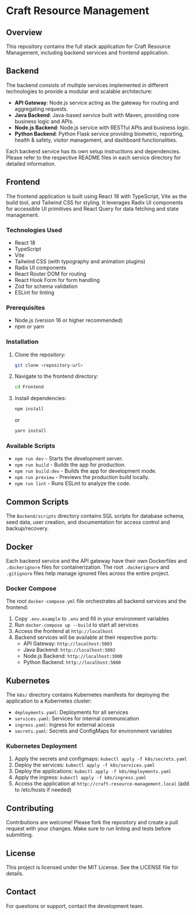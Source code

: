 # Craft Resource Management

## Overview
This repository contains the full stack application for Craft Resource Management, including backend services and frontend application.

## Backend
The backend consists of multiple services implemented in different technologies to provide a modular and scalable architecture:

- **API Gateway**: Node.js service acting as the gateway for routing and aggregating requests.
- **Java Backend**: Java-based service built with Maven, providing core business logic and APIs.
- **Node.js Backend**: Node.js service with RESTful APIs and business logic.
- **Python Backend**: Python Flask service providing biometric, reporting, health & safety, visitor management, and dashboard functionalities.

Each backend service has its own setup instructions and dependencies. Please refer to the respective README files in each service directory for detailed information.

## Frontend
The frontend application is built using React 18 with TypeScript, Vite as the build tool, and Tailwind CSS for styling. It leverages Radix UI components for accessible UI primitives and React Query for data fetching and state management.

### Technologies Used
- React 18
- TypeScript
- Vite
- Tailwind CSS (with typography and animation plugins)
- Radix UI components
- React Router DOM for routing
- React Hook Form for form handling
- Zod for schema validation
- ESLint for linting

### Prerequisites
- Node.js (version 16 or higher recommended)
- npm or yarn

### Installation
1. Clone the repository:
   ```bash
   git clone <repository-url>
   ```
2. Navigate to the frontend directory:
   ```bash
   cd Frontend
   ```
3. Install dependencies:
   ```bash
   npm install
   ```
   or
   ```bash
   yarn install
   ```

### Available Scripts
- `npm run dev` - Starts the development server.
- `npm run build` - Builds the app for production.
- `npm run build:dev` - Builds the app for development mode.
- `npm run preview` - Previews the production build locally.
- `npm run lint` - Runs ESLint to analyze the code.

## Common Scripts
The `Backend/scripts` directory contains SQL scripts for database schema, seed data, user creation, and documentation for access control and backup/recovery.

## Docker
Each backend service and the API gateway have their own Dockerfiles and `.dockerignore` files for containerization. The root `.dockerignore` and `.gitignore` files help manage ignored files across the entire project.

### Docker Compose
The root `docker-compose.yml` file orchestrates all backend services and the frontend:

1. Copy `.env.example` to `.env` and fill in your environment variables
2. Run `docker-compose up --build` to start all services
3. Access the frontend at `http://localhost`
4. Backend services will be available at their respective ports:
   - API Gateway: `http://localhost:5003`
   - Java Backend: `http://localhost:5002`
   - Node.js Backend: `http://localhost:3000`
   - Python Backend: `http://localhost:5000`

## Kubernetes
The `k8s/` directory contains Kubernetes manifests for deploying the application to a Kubernetes cluster:

- `deployments.yaml`: Deployments for all services
- `services.yaml`: Services for internal communication
- `ingress.yaml`: Ingress for external access
- `secrets.yaml`: Secrets and ConfigMaps for environment variables

### Kubernetes Deployment
1. Apply the secrets and configmaps: `kubectl apply -f k8s/secrets.yaml`
2. Deploy the services: `kubectl apply -f k8s/services.yaml`
3. Deploy the applications: `kubectl apply -f k8s/deployments.yaml`
4. Apply the ingress: `kubectl apply -f k8s/ingress.yaml`
5. Access the application at `http://craft-resource-management.local` (add to /etc/hosts if needed)

## Contributing
Contributions are welcome! Please fork the repository and create a pull request with your changes. Make sure to run linting and tests before submitting.

## License
This project is licensed under the MIT License. See the LICENSE file for details.

## Contact
For questions or support, contact the development team.
